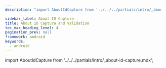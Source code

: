 ```yaml
---
description: "import AboutIdCapture from '../../../partials/intro/_about-id-capture.mdx';                                                                                                "

sidebar_label: About ID Capture
title: About ID Capture and Validation
toc_max_heading_level: 4
pagination_prev: null
framework: android
keywords:
  - android
---
```


import AboutIdCapture from '../../../partials/intro/_about-id-capture.mdx';

<AboutIdCapture/>